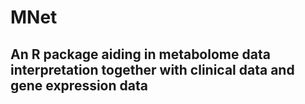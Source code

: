 # MNet

## An R package aiding in metabolome data interpretation together with clinical data and gene expression data
